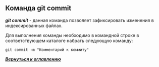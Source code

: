 ## Команда git commit

***git commit*** - данная команда позволяет зафиксировать изменения в индексированных файлах.

Для выполнения команды необходимо в командной строке в соответствующем каталоге набрать следующую команду:

```bash=
git commit -m "Комментарий к коммиту"
```

[***Вернуться к оглавлению***](../readme.md)